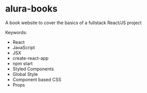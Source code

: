 # alura-books
A book website to cover the basics of a fullstack React/JS project

Keywords:
- React
- JavaScript
- JSX
- create-react-app
- npm start
- Styled Components
- Global Style
- Component based CSS
- Props